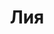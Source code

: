 ---
title: "Лия"
description: "Опытная девушка, знающая толк в ублажении мужчин. У меня много интересов, люблю спорт, особенно теннис, открыта к новым интересным знакомствам. Имею высшее образование и отличное чувство юмора, владею английским языком, поэтому стану интересной и веселой собеседницей. Больше всего нравится путешествовать, посещать рестораны местной кухни, отдыхать в отелях. Я Vip эскортница с хорошим вкусом, красивым телом, безупречными манерами. Могу сопровождать вас во время деловых поездок, на отдыхе, стать парой на частных вечеринках, прогулках на яхтах.
 

Для заказа девочки эскорт, звоните нашему менеджеру и он организует отличное времяпрепровождение для вас."
Price: "От 1000$"
height: "177"
weight: "48"
age: "26"
folder: liya
bustSize: "3"
hairColor: "brunet"
visa: "europe"
mainImage: liya.webp
images:
  - 2.webp
  - 3.webp
---